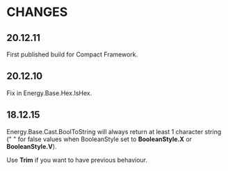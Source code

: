 CHANGES
=======

## 20.12.11 ##

First published build for Compact Framework.

## 20.12.10 ## 

Fix in Energy.Base.Hex.IsHex.

## 18.12.15 ##

Energy.Base.Cast.BoolToString will always return at least 1 character string (" " for false values when BooleanStyle set to **BooleanStyle.X** or **BooleanStyle.V**).

Use **Trim** if you want to have previous behaviour.
